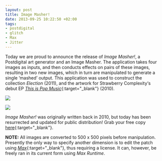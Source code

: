 ```yaml
---
layout: post
title: Image Masher!
date: 2013-09-25 10:22:50 +02:00
tags:
- postdigital
- glitch
- Max
- Jitter
---
```

Today we are proud to announce the release of *Image Masher!*, a Postdigital art generator and an Image Masher. The application takes four images as inputs, and then conducts effects on pairs of these images, resulting in two new images, which in turn are manipulated to generate a single ‘mashed’ output. This application was used to construct the collection *Election* (2011), and the artwork for Strawberry Complexity‘s debut EP [*This is Pop Music*](https://strawberrycomplexity.bandcamp.com/){:target="_blank"} (2010).

![]({{site.url}}/assets/images/posts/2013/13-09-25/01.png)

![]({{site.url}}/assets/images/posts/2013/13-09-25/02.png)

*Image Masher!* was originally written back in 2010, but today has been resurrected and updated for public distribution! Grab your free copy [here](https://drive.google.com/open?id=1q5mgqdmNcBiGyT_wtbsp6GW-0w7DqbNa){:target="_blank"}.

**NOTE:** All images are converted to 500 x 500 pixels before manipulation. Presently the only way to specify another dimension is to edit the patch using [*Max*](https://cycling74.com/products/max/){:target="_blank"}, thus requiring a license. It can, however, be freely ran in its current form using *Max Runtime*.
